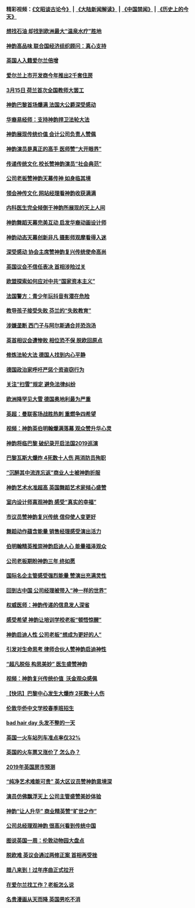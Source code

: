 #### 精彩视频：[《文昭谈古论今》](https://github.com/gfw-breaker/wenzhao/blob/master/README.md?t=01171831) | [《大陆新闻解读》](https://github.com/gfw-breaker/ntdtv-comedy/blob/master/README.md?t=01171831) | [《中国禁闻》](https://github.com/gfw-breaker/ntdtv-news/blob/master/README.md?t=01171831) | [《历史上的今天》](https://github.com/gfw-breaker/today-in-history/blob/master/README.md?t=01171831) 

#### [想找石油 却找到欧洲最大“温泉水疗”胜地](../pages/nsc974/n10982219.md?t=01171831) 

#### [神韵高品味 联合国经济组织顾问：真心支持](../pages/nsc974/n10982478.md?t=01171831) 

#### [英国人入籍爱尔兰倍增](../pages/nsc974/n10982160.md?t=01171831) 

#### [爱尔兰上市开发商今年推出2千套住房](../pages/nsc974/n10982096.md?t=01171831) 

#### [3月15日 荷兰首次全国教师大罢工](../pages/nsc974/n10982052.md?t=01171831) 

#### [神韵巴黎首场爆满 法国大公爵深受感动](../pages/nsc974/n10981627.md?t=01171831) 

#### [华裔易经师：支持神韵捍卫法轮大法](../pages/nsc974/n10981691.md?t=01171831) 

#### [神韵展现传统价值 会计公司负责人赞佩](../pages/nsc974/n10981655.md?t=01171831) 

#### [神韵演员是真正的高手 医师赞“大开眼界”](../pages/nsc974/n10981377.md?t=01171831) 

#### [传递传统文化 校长赞神韵演员“社会典范”](../pages/nsc974/n10981113.md?t=01171831) 

#### [公司老板赞神韵天幕传神 如身临其境](../pages/nsc974/n10981256.md?t=01171831) 

#### [领会神传文化 网站经理看神韵收获满满](../pages/nsc974/n10981047.md?t=01171831) 

#### [内科医生完全倾倒于神韵所展现的天上人间](../pages/nsc974/n10981123.md?t=01171831) 

#### [神韵舞蹈天幕完美互动 启发华裔动画设计师](../pages/nsc974/n10980923.md?t=01171831) 

#### [神韵动态天幕创新非凡 摄影师观摩看得入迷](../pages/nsc974/n10980852.md?t=01171831) 

#### [深受感动 协会主席赞神韵复兴传统使命高尚](../pages/nsc974/n10980758.md?t=01171831) 

#### [英国议会不信任表决 首相涉险过关](../pages/nsc974/n10980536.md?t=01171831) 

#### [欧盟探索如何应对中共“国家资本主义”](../pages/nsc974/n10979979.md?t=01171831) 

#### [法国警方：青少年玩抖音有潜在危险](../pages/nsc974/n10979065.md?t=01171831) 

#### [教导孩子接受失败 芬兰的“失败教育”](../pages/nsc974/n10979250.md?t=01171831) 

#### [涉嫌垄断 西门子与阿尔斯通合并恐泡汤](../pages/nsc974/n10979194.md?t=01171831) 

#### [英首相议会遭惨败 相位恐不保 脱欧回原点](../pages/nsc974/n10977981.md?t=01171831) 

#### [修炼法轮大法 德国人找到内心平静](../pages/nsc974/n10977570.md?t=01171831) 

#### [德国政治家呼吁严惩个资盗窃行为](../pages/nsc974/n10977528.md?t=01171831) 

#### [关注“扫雪”规定 避免法律纠纷](../pages/nsc974/n10977179.md?t=01171831) 

#### [欧洲降罕见大雪 德国奥地利最为严重](../pages/nsc974/n10977064.md?t=01171831) 

#### [英超：曼联客场战胜热刺 重燃争四希望](../pages/nsc974/n10976750.md?t=01171831) 

#### [视频：神韵英伯明翰爆满落幕 观众赞升华心灵](../pages/nsc974/n10975642.md?t=01171831) 

#### [神韵将临巴黎 破纪录开启法国2019巡演](../pages/nsc974/n10975354.md?t=01171831) 

#### [巴黎瓦斯大爆炸 4死数十人伤 两消防员殉职](../pages/nsc974/n10973956.md?t=01171831) 

#### [“沉醉其中流连忘返”商业人士被神韵折服](../pages/nsc974/n10973730.md?t=01171831) 

#### [神韵艺术水准超高 英国舞蹈艺术家倾心盛赞](../pages/nsc974/n10973515.md?t=01171831) 

#### [室内设计师喜观神韵 感受“真实的幸福”](../pages/nsc974/n10973397.md?t=01171831) 

#### [市议员赞神韵复兴传统 信仰使人变更好](../pages/nsc974/n10973340.md?t=01171831) 

#### [舞蹈动作蕴含能量 销售经理感受演出活力](../pages/nsc974/n10973210.md?t=01171831) 

#### [伯明翰精英推崇神韵启迪人心 能量福泽观众](../pages/nsc974/n10971911.md?t=01171831) 

#### [公司老板期盼神韵三年 终如愿](../pages/nsc974/n10971777.md?t=01171831) 

#### [国际名企主管感受强烈能量 赞演出充满灵性](../pages/nsc974/n10971724.md?t=01171831) 

#### [回到古中国 公司经理被带入“神一样的世界”](../pages/nsc974/n10971705.md?t=01171831) 

#### [权威医师：神韵传递的信息发人深省](../pages/nsc974/n10971688.md?t=01171831) 

#### [感受希望 神韵让培训学校老板“顿悟惊醒”](../pages/nsc974/n10971444.md?t=01171831) 

#### [神韵启迪人性 公司老板“想成为更好的人”](../pages/nsc974/n10971424.md?t=01171831) 

#### [引发对生命思考 律师合伙人赞神韵启迪神性](../pages/nsc974/n10971151.md?t=01171831) 

#### [“超凡脱俗 构思美妙” 医生盛赞神韵](../pages/nsc974/n10971122.md?t=01171831) 

#### [视频：神韵复兴传统价值  沃金观众感佩](../pages/nsc974/n10970961.md?t=01171831) 

#### [【快讯】巴黎中心发生大爆炸 2死数十人伤](../pages/nsc974/n10970675.md?t=01171831) 

#### [伦敦华侨中文学校春季班招生](../pages/nsc974/n10970785.md?t=01171831) 

#### [bad hair day 头发不整的一天](../pages/nsc974/n10970780.md?t=01171831) 

#### [英国一火车站列车准点率仅32%](../pages/nsc974/n10970775.md?t=01171831) 

#### [英国的火车票又涨价了 怎么办？](../pages/nsc974/n10970766.md?t=01171831) 

#### [2019年英国房市预测](../pages/nsc974/n10970729.md?t=01171831) 

#### [“纯净艺术难能可贵” 英大区议员赞神韵意境深](../pages/nsc974/n10970162.md?t=01171831) 

#### [演员仿佛飘浮天上 公司主管盛赞美妙体验](../pages/nsc974/n10969882.md?t=01171831) 

#### [神韵“让人升华” 商业精英赞“旷世之作”](../pages/nsc974/n10969860.md?t=01171831) 

#### [公司总经理观神韵 很高兴看到传统中国](../pages/nsc974/n10969730.md?t=01171831) 

#### [图说英国一周：伦敦动物园大盘点](../pages/nsc974/n10969365.md?t=01171831) 

#### [脱欧难 英议会通过两修正案 首相再受挫](../pages/nsc974/n10968468.md?t=01171831) 

#### [腊八来到！过年序曲正式拉开](../pages/nsc974/n10968649.md?t=01171831) 

#### [在爱尔兰找工作？老板怎么说](../pages/nsc974/n10968555.md?t=01171831) 

#### [名贵漫画从天而降 英国男吃不消](../pages/nsc974/n10968559.md?t=01171831) 

